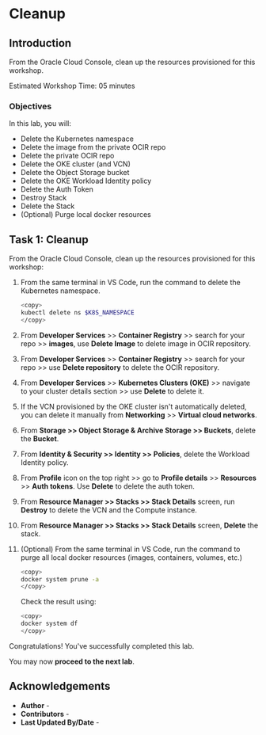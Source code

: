 # Cleanup

## Introduction

From the Oracle Cloud Console, clean up the resources provisioned for this workshop.

Estimated Workshop Time: 05 minutes

### Objectives

In this lab, you will:

* Delete the Kubernetes namespace
* Delete the image from the private OCIR repo
* Delete the private OCIR repo
* Delete the OKE cluster (and VCN)
* Delete the Object Storage bucket
* Delete the OKE Workload Identity policy
* Delete the Auth Token
* Destroy Stack
* Delete the Stack
* (Optional) Purge local docker resources

## Task 1: Cleanup

From the Oracle Cloud Console, clean up the resources provisioned for this workshop:

1. From the same terminal in VS Code, run the command to delete the Kubernetes namespace.

    ```bash
    <copy>
    kubectl delete ns $K8S_NAMESPACE
    </copy>
    ```

2. From **Developer Services** >> **Container Registry** >> search for your repo >> **images**, use **Delete Image** to delete image in OCIR repository.

3. From **Developer Services** >> **Container Registry** >> search for your repo >> use **Delete repository** to delete the OCIR repository.

4. From **Developer Services** >> **Kubernetes Clusters (OKE)** >> navigate to your cluster details section >> use **Delete** to delete it. 

5. If the VCN provisioned by the OKE cluster isn't automatically deleted, you can delete it manually from **Networking** >> **Virtual cloud networks**.

6. From **Storage >> Object Storage & Archive Storage >> Buckets**, delete the **Bucket**.

7. From **Identity & Security >> Identity >> Policies**, delete the Workload Identity policy.

8. From **Profile** icon on the top right >> go to **Profile details** >> **Resources** >> **Auth tokens**. Use **Delete** to delete the auth token.

9. From **Resource Manager >> Stacks >> Stack Details** screen, run **Destroy** to delete the VCN and the Compute instance.

10. From **Resource Manager >> Stacks >> Stack Details** screen, **Delete** the stack.

11. (Optional) From the same terminal in VS Code, run the command to purge all local docker resources (images, containers, volumes, etc.)

    ```bash
    <copy>
    docker system prune -a
    </copy>
    ```

    Check the result using:

    ```bash
    <copy>
    docker system df
    </copy>
    ```

Congratulations! You've successfully completed this lab.

You may now **proceed to the next lab**.

## Acknowledgements

* **Author** - [](var:author)
* **Contributors** - [](var:contributors)
* **Last Updated By/Date** - [](var:last_updated)